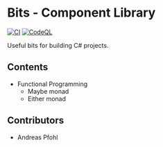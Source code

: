 # Bits - Component Library

[![CI](https://github.com/bridgefield/bits/actions/workflows/ci.yml/badge.svg)](https://github.com/bridgefield/bits/actions/workflows/ci.yml) [![CodeQL](https://github.com/bridgefield/bits/actions/workflows/codeql-analysis.yml/badge.svg)](https://github.com/bridgefield/bits/actions/workflows/codeql-analysis.yml)

Useful bits for building C# projects.

## Contents

- Functional Programming
  - Maybe monad
  - Either monad

## Contributors

- Andreas Pfohl
